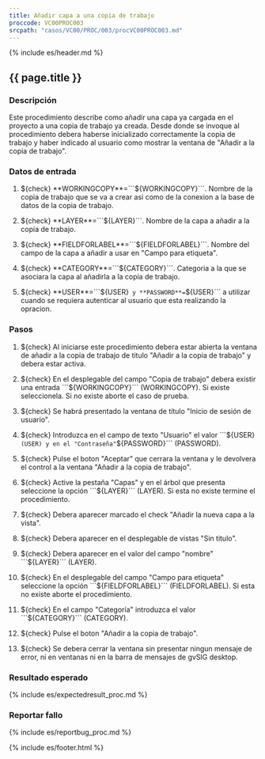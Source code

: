 ```yaml
---
title: Añadir capa a una copia de trabajo 
proccode: VC00PROC003
srcpath: "casos/VC00/PROC/003/procVC00PROC003.md"
---
```


{% include es/header.md %}

## {{ page.title }}

### Descripción

Este procedimiento describe como añadir una capa ya cargada en el proyecto
a una copia de trabajo ya creada. Desde donde se invoque al procedimiento debera
haberse inicializado correctamente la copia de trabajo y haber indicado al usuario
como mostrar la ventana de "Añadir a la copia de trabajo".

### Datos de entrada

1. ${check} **WORKINGCOPY**=```${WORKINGCOPY}```. Nombre de la copia de trabajo que se va a crear asi como 
   de la conexion a la base de datos de la copia de trabajo. 

2. ${check} **LAYER**=```${LAYER}```. Nombre de la capa a añadir a la copia de trabajo.

3. ${check} **FIELDFORLABEL**=```${FIELDFORLABEL}```. Nombre del campo de la capa a añadir
   a usar en "Campo para etiqueta". 

4. ${check} **CATEGORY**=```${CATEGORY}```. Categoria a la que se asociara la capa al 
   añadirla a la copia de trabajo. 

5. ${check} **USER**=```${USER}``` y **PASSWORD**=```${USER}``` a utilizar cuando se requiera autenticar al
   usuario que esta realizando la opracion.

### Pasos

1. ${check} Al iniciarse este procedimiento debera estar abierta la ventana de añadir a la copia de 
   trabajo de titulo "Añadir a la copia de trabajo" y debera estar activa.

2. ${check} En el desplegable del campo "Copia de trabajo" debera existir una 
   entrada ```${WORKINGCOPY}``` (WORKINGCOPY). Si existe seleccionela. Si no existe
   aborte el caso de prueba.

3. ${check} Se habrá presentado la ventana de título "Inicio de sesión de usuario".

4. ${check} Introduzca en el campo de texto "Usuario" el valor ```${USER}``` (USER) y en el "Contraseña" ```${PASSWORD}``` (PASSWORD).
 
5. ${check} Pulse el boton "Aceptar" que cerrara la ventana y le devolvera el control a la ventana "Añadir a la copia de trabajo".

6. ${check} Active la pestaña "Capas" y en el árbol que presenta seleccione
    la opción ```${LAYER}``` (LAYER). Si esta no existe termine el procedimiento.

7. ${check} Debera aparecer marcado el check "Añadir la nueva capa a la vista".

8. ${check} Debera aparecer en el desplegable de vistas "Sin titulo".

9. ${check} Debera aparecer en el valor del campo "nombre" ```${LAYER}``` (LAYER).

10. ${check} En el desplegable del  campo "Campo para etiqueta" seleccione 
   la opción ```${FIELDFORLABEL}``` (FIELDFORLABEL). 
   Si esta no existe aborte el procedimiento.

11. ${check} En el campo "Categoría" introduzca el valor  ```${CATEGORY}``` (CATEGORY).

12. ${check} Pulse el boton "Añadir a la copia de trabajo".

13. ${check} Se debera cerrar la ventana sin presentar ningun mensaje de error,
    ni en ventanas ni en la barra de mensajes de gvSIG desktop.

### Resultado esperado

{% include es/expectedresult_proc.md %}

### Reportar fallo

{% include es/reportbug_proc.md %}

{% include es/footer.html %}
